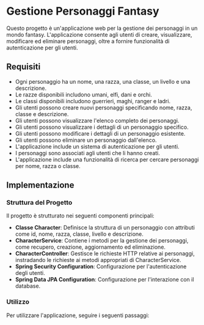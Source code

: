 <h1>Gestione Personaggi Fantasy</h1>

<p>Questo progetto è un'applicazione web per la gestione dei personaggi in un mondo fantasy. L'applicazione consente agli utenti di creare, visualizzare, modificare ed eliminare personaggi, oltre a fornire funzionalità di autenticazione per gli utenti.</p>

<h2>Requisiti</h2>

<ul>
    <li>Ogni personaggio ha un nome, una razza, una classe, un livello e una descrizione.</li>
    <li>Le razze disponibili includono umani, elfi, dani e orchi.</li>
    <li>Le classi disponibili includono guerrieri, maghi, ranger e ladri.</li>
    <li>Gli utenti possono creare nuovi personaggi specificando nome, razza, classe e descrizione.</li>
    <li>Gli utenti possono visualizzare l'elenco completo dei personaggi.</li>
    <li>Gli utenti possono visualizzare i dettagli di un personaggio specifico.</li>
    <li>Gli utenti possono modificare i dettagli di un personaggio esistente.</li>
    <li>Gli utenti possono eliminare un personaggio dall'elenco.</li>
    <li>L'applicazione include un sistema di autenticazione per gli utenti.</li>
    <li>I personaggi sono associati agli utenti che li hanno creati.</li>
    <li>L'applicazione include una funzionalità di ricerca per cercare personaggi per nome, razza o classe.</li>
</ul>

<h2>Implementazione</h2>

<h3>Struttura del Progetto</h3>

<p>Il progetto è strutturato nei seguenti componenti principali:</p>

<ul>
    <li><strong>Classe Character</strong>: Definisce la struttura di un personaggio con attributi come id, nome, razza, classe, livello e descrizione.</li>
    <li><strong>CharacterService</strong>: Contiene i metodi per la gestione dei personaggi, come recupero, creazione, aggiornamento ed eliminazione.</li>
    <li><strong>CharacterController</strong>: Gestisce le richieste HTTP relative ai personaggi, instradando le richieste ai metodi appropriati di CharacterService.</li>
    <li><strong>Spring Security Configuration</strong>: Configurazione per l'autenticazione degli utenti.</li>
    <li><strong>Spring Data JPA Configuration</strong>: Configurazione per l'interazione con il database.</li>
</ul>

<h3>Utilizzo</h3>

<p>Per utilizzare l'applicazione, seguire i seguenti passaggi:</p>
